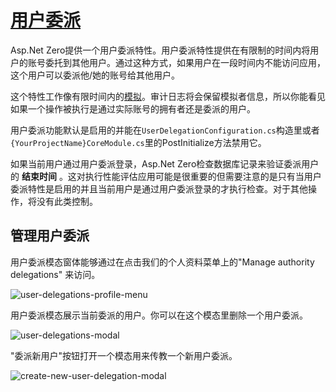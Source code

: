 # [用户委派](https://docs.aspnetzero.com/en/aspnet-core-angular/latest/Features-Angular-User-Delegation)

Asp.Net Zero提供一个用户委派特性。用户委派特性提供在有限制的时间内将用户的账号委托到其他用户。通过这种方式，如果用户在一段时间内不能访问应用，这个用户可以委派他/她的账号给其他用户。

这个特性工作像有限时间内的[模拟](https://docs.aspnetzero.com/en/aspnet-core-angular/latest/Features-Angular-User-Management#user-impersonation)。审计日志将会保留模拟者信息，所以你能看见如果一个操作被执行是通过实际账号的拥有者还是委派的用户。

用户委派功能默认是启用的并能在`UserDelegationConfiguration.cs`构造里或者`{YourProjectName}CoreModule.cs`里的PostInitialize方法禁用它。

如果当前用户通过用户委派登录，Asp.Net Zero检查数据库记录来验证委派用户的 **结束时间** 。这对执行性能评估应用可能是很重要的但需要注意的是只有当用户委派特性是启用的并且当前用户是通过用户委派登录的才执行检查。对于其他操作，将没有此类控制。

## 管理用户委派

用户委派模态窗体能够通过在点击我们的个人资料菜单上的"Manage authority delegations" 来访问。

![user-delegations-profile-menu](/images/aspnetzero/user-delegations-profile-menu.png)

用户委派模态展示当前委派的用户。你可以在这个模态里删除一个用户委派。

![user-delegations-modal](/images/aspnetzero/user-delegations-modal.png)

"委派新用户"按钮打开一个模态用来传教一个新用户委派。

![create-new-user-delegation-modal](/images/aspnetzero/create-new-user-delegation-modal.png)
